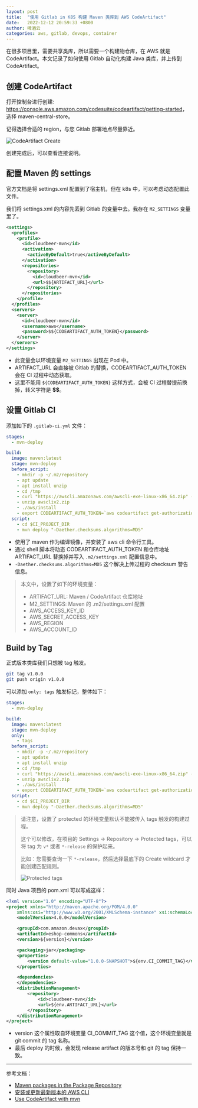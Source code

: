 ```yaml
---
layout: post
title:  "使用 Gitlab in K8S 构建 Maven 类库到 AWS CodeArtifact"
date:   2022-12-12 20:59:33 +0800
author: 啤酒云
categories: aws, gitlab, devops, container
---
```


在很多项目里，需要共享类库，所以需要一个构建物仓库，在 AWS 就是 CodeArtifact。本文记录了如何使用 Gitlab 自动化构建 Java 类库，并上传到 CodeArtifact。

## 创建 CodeArtifact

打开控制台进行创建: <https://console.aws.amazon.com/codesuite/codeartifact/getting-started>，选择 maven-central-store。

记得选择合适的 region，与您 Gitlab 部署地点尽量靠近。

![CodeArtifact Create](/assets/posts/devops/code-artifact.png)

创建完成后，可以查看连接说明。

## 配置 Maven 的 settings

官方文档是将 settings.xml 配置到了宿主机，但在 k8s 中，可以考虑动态配置此文件。

我们将 settings.xml 的内容先丢到 Gitlab 的变量中去。我存在 `M2_SETTINGS` 变量里了。

```xml
<settings>
  <profiles>
    <profile>
      <id>cloudbeer-mvn</id>
      <activation>
        <activeByDefault>true</activeByDefault>
      </activation>
      <repositories>
        <repository>
          <id>cloudbeer-mvn</id>
          <url>$${ARTIFACT_URL}</url>
        </repository>
      </repositories>
    </profile>
  </profiles>
  <servers>
    <server>
      <id>cloudbeer-mvn</id>
      <username>aws</username>
      <password>$${CODEARTIFACT_AUTH_TOKEN}</password>
    </server>
  </servers>
</settings>
```

- 此变量会以环境变量 `M2_SETTINGS` 出现在 Pod 中。
- ARTIFACT_URL 会直接被 Gitlab 的替换，CODEARTIFACT_AUTH_TOKEN 会在 CI 过程中动态获取。
- 这里不能用 `${CODEARTIFACT_AUTH_TOKEN}` 这样方式，会被 CI 过程替提前换掉，转义字符是 **$$**。

## 设置 Gitlab CI

添加如下的 `.gitlab-ci.yml` 文件：

```yaml
stages:
  - mvn-deploy

build:
  image: maven:latest
  stage: mvn-deploy
  before_script:
    - mkdir -p ~/.m2/repository
    - apt update
    - apt install unzip
    - cd /tmp
    - curl "https://awscli.amazonaws.com/awscli-exe-linux-x86_64.zip" -o "awscliv2.zip"
    - unzip awscliv2.zip
    - ./aws/install
    - export CODEARTIFACT_AUTH_TOKEN=`aws codeartifact get-authorization-token --domain cloudbeer --domain-owner $AWS_ACCOUNT_ID --region $AWS_REGION --query authorizationToken --output text`
  script:
    - cd $CI_PROJECT_DIR
    - mvn deploy "-Daether.checksums.algorithms=MD5"
```

- 使用了 maven 作为编译镜像，并安装了 aws cli 命令行工具。
- 通过 shell 脚本将动态 CODEARTIFACT_AUTH_TOKEN 和仓库地址 ARTIFACT_URL 替换掉并写入 `.m2/settings.xml` 配置信息中。
- `-Daether.checksums.algorithms=MD5` 这个解决上传过程的 checksum 警告信息。

> 本文中，设置了如下的环境变量：
>
> - ARTIFACT_URL: Maven / CodeArtifact 仓库地址
> - M2_SETTINGS: Maven 的 .m2/settings.xml 配置
> - AWS_ACCESS_KEY_ID
> - AWS_SECRET_ACCESS_KEY
> - AWS_REGION
> - AWS_ACCOUNT_ID

## Build by Tag

正式版本类库我们只想被 tag 触发。

```bash
git tag v1.0.0
git push origin v1.0.0
```

可以添加 `only: tags` 触发标记，整体如下：

```yaml
stages:
  - mvn-deploy

build:
  image: maven:latest
  stage: mvn-deploy
  only:
    - tags
  before_script:
    - mkdir -p ~/.m2/repository
    - apt update
    - apt install unzip
    - cd /tmp
    - curl "https://awscli.amazonaws.com/awscli-exe-linux-x86_64.zip" -o "awscliv2.zip"
    - unzip awscliv2.zip
    - ./aws/install
    - export CODEARTIFACT_AUTH_TOKEN=`aws codeartifact get-authorization-token --domain cloudbeer --domain-owner $AWS_ACCOUNT_ID --region $AWS_REGION --query authorizationToken --output text`
  script:
    - cd $CI_PROJECT_DIR
    - mvn deploy "-Daether.checksums.algorithms=MD5"
```

> 请注意，设置了 protected 的环境变量默认不能被传入 tags 触发的构建过程。
>
> 这个可以修改，在项目的 Settings -> Repository -> Protected tags，可以将 tag 为 `v*` 或者 `*-release` 的保护起来。
>
> 比如：您需要查询一下 `*-release`，然后选择最底下的 Create wildcard 才能创建匹配规则。
>
> ![Protected tags](/assets/posts/devops/gitlab-protected-tags.png)

同时 Java 项目的 pom.xml 可以写成这样：

```xml
<?xml version="1.0" encoding="UTF-8"?>
<project xmlns="http://maven.apache.org/POM/4.0.0"
    xmlns:xsi="http://www.w3.org/2001/XMLSchema-instance" xsi:schemaLocation="http://maven.apache.org/POM/4.0.0 http://maven.apache.org/xsd/maven-4.0.0.xsd">
    <modelVersion>4.0.0</modelVersion>

    <groupId>com.amazon.devax</groupId>
    <artifactId>eshop-commons</artifactId>
    <version>${version}</version>

    <packaging>jar</packaging>
    <properties>
        <version default-value="1.0.0-SNAPSHOT">${env.CI_COMMIT_TAG}</version>
    </properties>

    <dependencies>
    </dependencies>
    <distributionManagement>
        <repository>
            <id>cloudbeer-mvn</id>
            <url>${env.ARTIFACT_URL}</url>
        </repository>
    </distributionManagement>
</project>

```

- version 这个属性取自环境变量 CI_COMMIT_TAG 这个值，这个环境变量就是 git commit 的 tag 名称。
- 最后 deploy 的时候，会发现 release artifact 的版本号和 git 的 tag 保持一致。

---

参考文档：

- [Maven packages in the Package Repository](https://docs.gitlab.com/ee/user/packages/maven_repository/)
- [安装或更新最新版本的 AWS CLI](https://docs.aws.amazon.com/zh_cn/cli/latest/userguide/getting-started-install.html)
- [Use CodeArtifact with mvn](https://docs.aws.amazon.com/codeartifact/latest/ug/maven-mvn.html)
